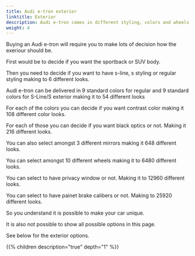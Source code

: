 ```yaml
---
title: Audi e-tron exterior
linktitle: Exterior
description: Audi e-tron comes in different styling, colors and wheels
weight: 4
---
```


Buying an Audi e-tron will require you to make lots of decision how the exeriour should be.

First would be to decide if you want the sportback or SUV body.

Then you need to decide if you want to have s-line, s styling or regular styling making to 6 different looks.

Audi e-tron can be delivered in 9 standard colors for regular and 9 standard colors for S-Line/S exterior making it to 54 different looks

For each of the colors you can decide if you want contrast color making it 108 different color looks.

For each of those you can decide if you want black optics or not. Making it 216 different looks.

You can also select amongst 3 different mirrors making it 648 different looks.

You can select amongst 10 different wheels making it to 6480 different looks.

You can select to have privacy window or not. Making it to 12960 different looks.

You can select to have painet brake calibers or not. Making to 25920 different looks.

So you understand it is possible to make your car unique.

It is also not possible to show all possible options in this page.

See below for the exterior options.

{{% children description="true" depth="1" %}}
